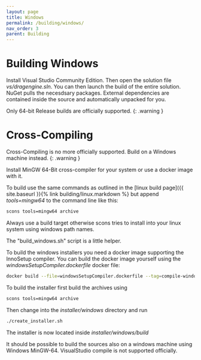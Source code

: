 ```yaml
---
layout: page
title: Windows
permalink: /building/windows/
nav_order: 3
parent: Building
---
```


# Building Windows

Install Visual Studio Community Edition. Then open the solution file _vs/dragengine.sln_.
You can then launch the build of the entire solution. NuGet pulls the necesdsary
packages. External dependencies are contained inside the source and automatically
unpacked for you.

Only 64-bit Release builds are officially supported.
{: .warning }


# Cross-Compiling

Cross-Compiling is no more officially supported. Build on a Windows machine instead.
{: .warning }

Install MinGW 64-Bit cross-compiler for your system or use a docker image with it.

To build use the same commands as outlined in the [linux build page]({{ site.baseurl }}{% link building/linux.markdown %}
but append _tools=mingw64_ to the command line like this:

```bash
scons tools=mingw64 archive
```

Always use a build target otherwise scons tries to install into your linux system
using windows path names.

The "build_windows.sh" script is a little helper.

To build the windows installers you need a docker image supporting the InnoSetup
compiler. You can build the docker image yourself using the
_windowsSetupCompiler.dockerfile_ docker file:

```bash
docker build --file=windowsSetupCompiler.dockerfile --tag=compile-windows-installer .
```

To build the installer first build the archives using

```bash
scons tools=mingw64 archive
```

Then change into the _installer/windows_ directory and run

```bash
./create_installer.sh
```

The installer is now located inside _installer/windows/build_

It should be possible to build the sources also on a windows machine using Windows
MinGW-64. VisualStudio compile is not supported officially.
